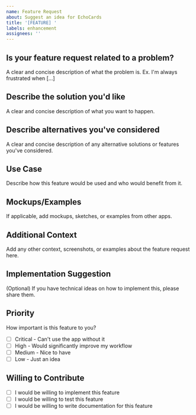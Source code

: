 ```yaml
---
name: Feature Request
about: Suggest an idea for EchoCards
title: '[FEATURE] '
labels: enhancement
assignees: ''
---
```


## Is your feature request related to a problem?

A clear and concise description of what the problem is. Ex. I'm always frustrated when [...]

## Describe the solution you'd like

A clear and concise description of what you want to happen.

## Describe alternatives you've considered

A clear and concise description of any alternative solutions or features you've considered.

## Use Case

Describe how this feature would be used and who would benefit from it.

## Mockups/Examples

If applicable, add mockups, sketches, or examples from other apps.

## Additional Context

Add any other context, screenshots, or examples about the feature request here.

## Implementation Suggestion

(Optional) If you have technical ideas on how to implement this, please share them.

## Priority

How important is this feature to you?
- [ ] Critical - Can't use the app without it
- [ ] High - Would significantly improve my workflow
- [ ] Medium - Nice to have
- [ ] Low - Just an idea

## Willing to Contribute

- [ ] I would be willing to implement this feature
- [ ] I would be willing to test this feature
- [ ] I would be willing to write documentation for this feature
